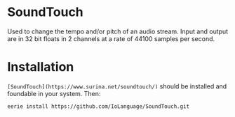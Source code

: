 # SoundTouch 
Used to change the tempo and/or pitch of an audio stream. 
Input and output are in 32 bit floats in 2 channels at a rate 
of 44100 samples per second.

# Installation
`[SoundTouch](https://www.surina.net/soundtouch/)` should be installed and foundable in your system. Then:
```
eerie install https://github.com/IoLanguage/SoundTouch.git
```
